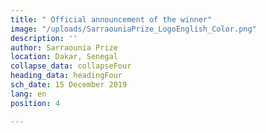 ```yaml
---
title: " Official announcement of the winner"
image: "/uploads/SarraouniaPrize_LogoEnglish_Color.png"
description: ''
author: Sarraounia Prize
location: Dakar, Senegal
collapse_data: collapseFour
heading_data: headingFour
sch_date: 15 December 2019
lang: en
position: 4

---
```


